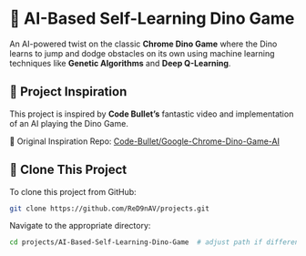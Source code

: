 # 🧠 AI-Based Self-Learning Dino Game

An AI-powered twist on the classic **Chrome Dino Game** where the Dino learns to jump and dodge obstacles on its own using machine learning techniques like **Genetic Algorithms** and **Deep Q-Learning**.

## 🚀 Project Inspiration

This project is inspired by **Code Bullet’s** fantastic video and implementation of an AI playing the Dino Game.

🔗 Original Inspiration Repo: [Code-Bullet/Google-Chrome-Dino-Game-AI](https://github.com/Code-Bullet/Google-Chrome-Dino-Game-AI)

## 📁 Clone This Project

To clone this project from GitHub:

```bash
git clone https://github.com/ReD9nAV/projects.git
```
Navigate to the appropriate directory:

```bash
cd projects/AI-Based-Self-Learning-Dino-Game  # adjust path if different
